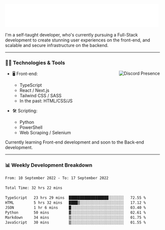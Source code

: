 <img src="assets/wave.svg" alt=":wave:" />

I'm a self-taught developer, who's currently pursuing a Full-Stack development to create stunning user experiences on the front-end, and scalable and secure infrastructure on the backend.

---

### 🧑‍💻 Technologies & Tools

<a href="https://discord.com/users/414304208649453568" target="_blank" rel="nofollow">
   <img src="https://lanyard-profile-readme.vercel.app/api/414304208649453568?idleMessage=Probably%20doing%20something%20else..." alt="Discord Presence" align="right">
</a>

- 🖥️ Front-end:

  - TypeScript
  - React / Next.js
  - Tailwind CSS / SASS
  - In the past: HTML/CSS/JS

- 🛠 Scripting:

  - Python
  - PowerShell
  - Web Scraping / Selenium

Currently learning Front-end development and soon to the Back-end development.

---

### 📊 Weekly Development Breakdown

<!-- ![ccrsxx's GitHub Stats](https://github-readme-stats.vercel.app/api?username=ccrsxx&count_private=true&theme=tokyonight) -->
<!-- ![ccrsxx's Top Langs](https://github-readme-stats.vercel.app/api/top-langs/?username=ccrsxx&hide=lua,java,html&theme=tokyonight) -->

<!--START_SECTION:waka-->

```text
From: 10 September 2022 - To: 17 September 2022

Total Time: 32 hrs 22 mins

TypeScript   23 hrs 29 mins  ██████████████████░░░░░░░   72.55 %
HTML         5 hrs 32 mins   ████▒░░░░░░░░░░░░░░░░░░░░   17.12 %
JSON         1 hr 6 mins     █░░░░░░░░░░░░░░░░░░░░░░░░   03.40 %
Python       50 mins         ▓░░░░░░░░░░░░░░░░░░░░░░░░   02.61 %
Markdown     34 mins         ▒░░░░░░░░░░░░░░░░░░░░░░░░   01.75 %
JavaScript   30 mins         ▒░░░░░░░░░░░░░░░░░░░░░░░░   01.55 %
```

<!--END_SECTION:waka-->
